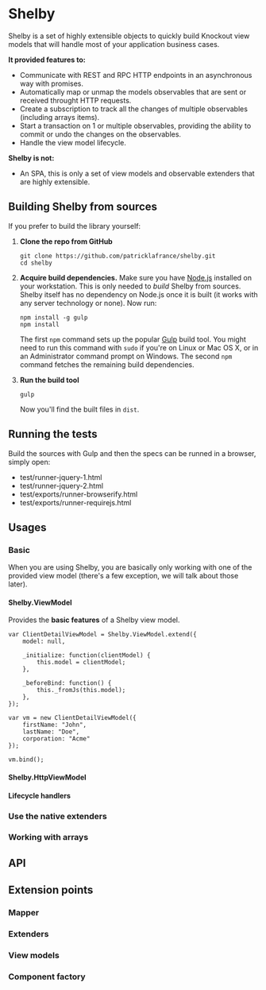 Shelby
===========

Shelby is a set of highly extensible objects to quickly build Knockout view models that will handle most of your application business cases. 

**It provided features to:**

* Communicate with REST and RPC HTTP endpoints in an asynchronous way with promises.
* Automatically map or unmap the models observables that are sent or received throught HTTP requests.
* Create a subscription to track all the changes of multiple observables (including arrays items).
* Start a transaction on 1 or multiple observables, providing the ability to commit or undo the changes on the observables.
* Handle the view model lifecycle.

**Shelby is not:**

* An SPA, this is only a set of view models and observable extenders that are highly extensible.

## Building Shelby from sources

If you prefer to build the library yourself:

 1. **Clone the repo from GitHub**

        git clone https://github.com/patricklafrance/shelby.git
        cd shelby

 2. **Acquire build dependencies.** Make sure you have [Node.js](http://nodejs.org/) installed on your workstation. This is only needed to _build_ Shelby from sources. Shelby itself has no dependency on Node.js once it is built (it works with any server technology or none). Now run:

        npm install -g gulp
        npm install

    The first `npm` command sets up the popular [Gulp](http://gulpjs.com/) build tool. You might need to run this command with `sudo` if you're on Linux or Mac OS X, or in an Administrator command prompt on Windows. The second `npm` command fetches the remaining build dependencies.

 3. **Run the build tool**

        gulp

    Now you'll find the built files in `dist`.

## Running the tests

Build the sources with Gulp and then the specs can be runned in a browser, simply open:

* test/runner-jquery-1.html
* test/runner-jquery-2.html
* test/exports/runner-browserify.html
* test/exports/runner-requirejs.html

## Usages

### Basic

When you are using Shelby, you are basically only working with one of the provided view model (there's a few exception, we will talk about those later).

#### Shelby.ViewModel

Provides the **basic features** of a Shelby view model.

    var ClientDetailViewModel = Shelby.ViewModel.extend({
        model: null,

        _initialize: function(clientModel) {
            this.model = clientModel;
        },

        _beforeBind: function() {
            this._fromJs(this.model);
        },
    });
    
    var vm = new ClientDetailViewModel({
        firstName: "John",
        lastName: "Doe",
        corporation: "Acme"
    });

    vm.bind();

#### Shelby.HttpViewModel

#### Lifecycle handlers

### Use the native extenders

### Working with arrays

## API

## Extension points

### Mapper

### Extenders

### View models

### Component factory


